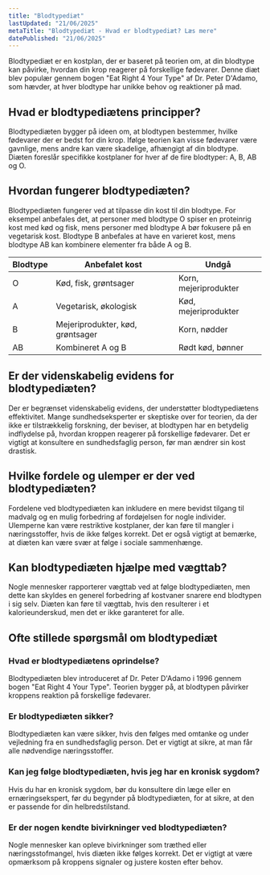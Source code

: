 ```yaml
---
title: "Blodtypediæt"
lastUpdated: "21/06/2025"
metaTitle: "Blodtypediæt - Hvad er blodtypediæt? Læs mere"
datePublished: "21/06/2025"
---
```


Blodtypediæt er en kostplan, der er baseret på teorien om, at din blodtype kan påvirke, hvordan din krop reagerer på forskellige fødevarer. Denne diæt blev populær gennem bogen "Eat Right 4 Your Type" af Dr. Peter D'Adamo, som hævder, at hver blodtype har unikke behov og reaktioner på mad.

## Hvad er blodtypediætens principper?

Blodtypediæten bygger på ideen om, at blodtypen bestemmer, hvilke fødevarer der er bedst for din krop. Ifølge teorien kan visse fødevarer være gavnlige, mens andre kan være skadelige, afhængigt af din blodtype. Diæten foreslår specifikke kostplaner for hver af de fire blodtyper: A, B, AB og O.

## Hvordan fungerer blodtypediæten?

Blodtypediæten fungerer ved at tilpasse din kost til din blodtype. For eksempel anbefales det, at personer med blodtype O spiser en proteinrig kost med kød og fisk, mens personer med blodtype A bør fokusere på en vegetarisk kost. Blodtype B anbefales at have en varieret kost, mens blodtype AB kan kombinere elementer fra både A og B.

| Blodtype | Anbefalet kost | Undgå |
|----------|----------------|-------|
| O        | Kød, fisk, grøntsager | Korn, mejeriprodukter |
| A        | Vegetarisk, økologisk | Kød, mejeriprodukter |
| B        | Mejeriprodukter, kød, grøntsager | Korn, nødder |
| AB       | Kombineret A og B | Rødt kød, bønner |

## Er der videnskabelig evidens for blodtypediæten?

Der er begrænset videnskabelig evidens, der understøtter blodtypediætens effektivitet. Mange sundhedseksperter er skeptiske over for teorien, da der ikke er tilstrækkelig forskning, der beviser, at blodtypen har en betydelig indflydelse på, hvordan kroppen reagerer på forskellige fødevarer. Det er vigtigt at konsultere en sundhedsfaglig person, før man ændrer sin kost drastisk.

## Hvilke fordele og ulemper er der ved blodtypediæten?

Fordelene ved blodtypediæten kan inkludere en mere bevidst tilgang til madvalg og en mulig forbedring af fordøjelsen for nogle individer. Ulemperne kan være restriktive kostplaner, der kan føre til mangler i næringsstoffer, hvis de ikke følges korrekt. Det er også vigtigt at bemærke, at diæten kan være svær at følge i sociale sammenhænge.

## Kan blodtypediæten hjælpe med vægttab?

Nogle mennesker rapporterer vægttab ved at følge blodtypediæten, men dette kan skyldes en generel forbedring af kostvaner snarere end blodtypen i sig selv. Diæten kan føre til vægttab, hvis den resulterer i et kalorieunderskud, men det er ikke garanteret for alle.

## Ofte stillede spørgsmål om blodtypediæt

### Hvad er blodtypediætens oprindelse?

Blodtypediæten blev introduceret af Dr. Peter D'Adamo i 1996 gennem bogen "Eat Right 4 Your Type". Teorien bygger på, at blodtypen påvirker kroppens reaktion på forskellige fødevarer.

### Er blodtypediæten sikker?

Blodtypediæten kan være sikker, hvis den følges med omtanke og under vejledning fra en sundhedsfaglig person. Det er vigtigt at sikre, at man får alle nødvendige næringsstoffer.

### Kan jeg følge blodtypediæten, hvis jeg har en kronisk sygdom?

Hvis du har en kronisk sygdom, bør du konsultere din læge eller en ernæringsekspert, før du begynder på blodtypediæten, for at sikre, at den er passende for din helbredstilstand.

### Er der nogen kendte bivirkninger ved blodtypediæten?

Nogle mennesker kan opleve bivirkninger som træthed eller næringsstofmangel, hvis diæten ikke følges korrekt. Det er vigtigt at være opmærksom på kroppens signaler og justere kosten efter behov.